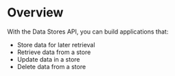 # Overview

With the Data Stores API, you can build applications that:

- Store data for later retrieval
- Retrieve data from a store
- Update data in a store
- Delete data from a store
